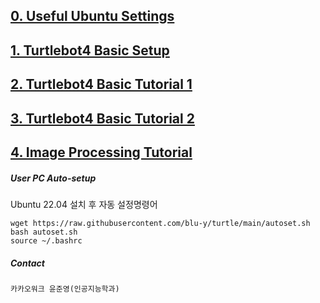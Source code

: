 ## [0. Useful Ubuntu Settings](https://blu-y.github.io/turtle/guide/ubuntu_setup)
## [1. Turtlebot4 Basic Setup](https://blu-y.github.io/turtle/guide/basic_setup)
## [2. Turtlebot4 Basic Tutorial 1](https://blu-y.github.io/turtle/guide/basic_tutorial_1)
## [3. Turtlebot4 Basic Tutorial 2](https://blu-y.github.io/turtle/guide/basic_tutorial_2)
## [4. Image Processing Tutorial](https://blu-y.github.io/turtle/guide/ip_tutorial)

##### User PC Auto-setup
Ubuntu 22.04 설치 후 자동 설정명령어
```
wget https://raw.githubusercontent.com/blu-y/turtle/main/autoset.sh
bash autoset.sh
source ~/.bashrc
```
##### Contact
`카카오워크 윤준영(인공지능학과)`
